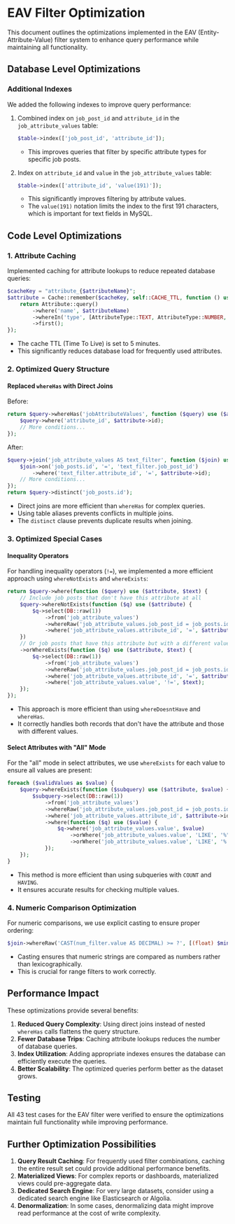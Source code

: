 # EAV Filter Optimization

This document outlines the optimizations implemented in the EAV (Entity-Attribute-Value) filter system to enhance query performance while maintaining all functionality.

## Database Level Optimizations

### Additional Indexes

We added the following indexes to improve query performance:

1. Combined index on `job_post_id` and `attribute_id` in the `job_attribute_values` table:

    ```php
    $table->index(['job_post_id', 'attribute_id']);
    ```

    - This improves queries that filter by specific attribute types for specific job posts.

2. Index on `attribute_id` and `value` in the `job_attribute_values` table:
    ```php
    $table->index(['attribute_id', 'value(191)']);
    ```
    - This significantly improves filtering by attribute values.
    - The `value(191)` notation limits the index to the first 191 characters, which is important for text fields in MySQL.

## Code Level Optimizations

### 1. Attribute Caching

Implemented caching for attribute lookups to reduce repeated database queries:

```php
$cacheKey = "attribute_{$attributeName}";
$attribute = Cache::remember($cacheKey, self::CACHE_TTL, function () use ($attributeName) {
    return Attribute::query()
        ->where('name', $attributeName)
        ->whereIn('type', [AttributeType::TEXT, AttributeType::NUMBER, AttributeType::BOOLEAN, AttributeType::SELECT, AttributeType::DATE])
        ->first();
});
```

-   The cache TTL (Time To Live) is set to 5 minutes.
-   This significantly reduces database load for frequently used attributes.

### 2. Optimized Query Structure

#### Replaced `whereHas` with Direct Joins

Before:

```php
return $query->whereHas('jobAttributeValues', function ($query) use ($attribute, $text, $mode) {
    $query->where('attribute_id', $attribute->id);
    // More conditions...
});
```

After:

```php
$query->join('job_attribute_values AS text_filter', function ($join) use ($attribute, $text, $mode) {
    $join->on('job_posts.id', '=', 'text_filter.job_post_id')
        ->where('text_filter.attribute_id', '=', $attribute->id);
    // More conditions...
});
return $query->distinct('job_posts.id');
```

-   Direct joins are more efficient than `whereHas` for complex queries.
-   Using table aliases prevents conflicts in multiple joins.
-   The `distinct` clause prevents duplicate results when joining.

### 3. Optimized Special Cases

#### Inequality Operators

For handling inequality operators (`!=`), we implemented a more efficient approach using `whereNotExists` and `whereExists`:

```php
return $query->where(function ($query) use ($attribute, $text) {
    // Include job posts that don't have this attribute at all
    $query->whereNotExists(function ($q) use ($attribute) {
        $q->select(DB::raw(1))
            ->from('job_attribute_values')
            ->whereRaw('job_attribute_values.job_post_id = job_posts.id')
            ->where('job_attribute_values.attribute_id', '=', $attribute->id);
    })
    // Or job posts that have this attribute but with a different value
    ->orWhereExists(function ($q) use ($attribute, $text) {
        $q->select(DB::raw(1))
            ->from('job_attribute_values')
            ->whereRaw('job_attribute_values.job_post_id = job_posts.id')
            ->where('job_attribute_values.attribute_id', '=', $attribute->id)
            ->where('job_attribute_values.value', '!=', $text);
    });
});
```

-   This approach is more efficient than using `whereDoesntHave` and `whereHas`.
-   It correctly handles both records that don't have the attribute and those with different values.

#### Select Attributes with "All" Mode

For the "all" mode in select attributes, we use `whereExists` for each value to ensure all values are present:

```php
foreach ($validValues as $value) {
    $query->whereExists(function ($subquery) use ($attribute, $value) {
        $subquery->select(DB::raw(1))
            ->from('job_attribute_values')
            ->whereRaw('job_attribute_values.job_post_id = job_posts.id')
            ->where('job_attribute_values.attribute_id', $attribute->id)
            ->where(function ($q) use ($value) {
                $q->where('job_attribute_values.value', $value)
                    ->orWhere('job_attribute_values.value', 'LIKE', '%"'.$value.'"%')
                    ->orWhere('job_attribute_values.value', 'LIKE', '%'.$value.'%');
            });
    });
}
```

-   This method is more efficient than using subqueries with `COUNT` and `HAVING`.
-   It ensures accurate results for checking multiple values.

### 4. Numeric Comparison Optimization

For numeric comparisons, we use explicit casting to ensure proper ordering:

```php
$join->whereRaw('CAST(num_filter.value AS DECIMAL) >= ?', [(float) $min]);
```

-   Casting ensures that numeric strings are compared as numbers rather than lexicographically.
-   This is crucial for range filters to work correctly.

## Performance Impact

These optimizations provide several benefits:

1. **Reduced Query Complexity**: Using direct joins instead of nested `whereHas` calls flattens the query structure.
2. **Fewer Database Trips**: Caching attribute lookups reduces the number of database queries.
3. **Index Utilization**: Adding appropriate indexes ensures the database can efficiently execute the queries.
4. **Better Scalability**: The optimized queries perform better as the dataset grows.

## Testing

All 43 test cases for the EAV filter were verified to ensure the optimizations maintain full functionality while improving performance.

## Further Optimization Possibilities

1. **Query Result Caching**: For frequently used filter combinations, caching the entire result set could provide additional performance benefits.
2. **Materialized Views**: For complex reports or dashboards, materialized views could pre-aggregate data.
3. **Dedicated Search Engine**: For very large datasets, consider using a dedicated search engine like Elasticsearch or Algolia.
4. **Denormalization**: In some cases, denormalizing data might improve read performance at the cost of write complexity.
